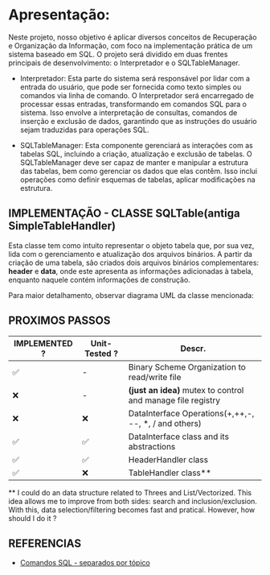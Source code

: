 # Apresentação:

Neste projeto, nosso objetivo é aplicar diversos conceitos de Recuperação e Organização da Informação, com foco na implementação prática de um sistema baseado em SQL. O projeto será dividido em duas frentes principais de desenvolvimento: o Interpretador e o SQLTableManager.

- Interpretador: Esta parte do sistema será responsável por lidar com a entrada do usuário, que pode ser fornecida como texto simples ou comandos via linha de comando. O Interpretador será encarregado de processar essas entradas, transformando em comandos SQL para o sistema. Isso envolve a interpretação de consultas, comandos de inserção e exclusão de dados, garantindo que as instruções do usuário sejam traduzidas para operações SQL.

- SQLTableManager: Esta componente gerenciará as interações com as tabelas SQL, incluindo a criação, atualização e exclusão de tabelas. O SQLTableManager deve ser capaz de manter e manipular a estrutura das tabelas, bem como gerenciar os dados que elas contêm. Isso inclui operações como definir esquemas de tabelas, aplicar modificações na estrutura. 



## IMPLEMENTAÇÃO - CLASSE SQLTable(antiga SimpleTableHandler)

Esta classe tem como intuito representar o objeto tabela que, por sua vez, lida com o gerenciamento e atualização dos arquivos binários. A partir da criação de uma tabela, são criados dois arquivos binários complementares: **header** e **data**, onde este apresenta as informações adicionadas à tabela, enquanto naquele contém informações de construção. 

Para maior detalhamento, observar diagrama UML da classe mencionada:

<!-- TODO: incluir UML SQLTable -->







<!-- ### Ideas for _TableHandler_
1. A Class to File(making it more easier to read/write rows and collumns with the same pointer)[FileHandler]

2. A structure to deal with primary/secondary/n-ary keys, and TableHandler just intermediate the situation.
3. **Develop _delete_ after search is done.**
3. Busca pela chave primária (CPF)
4. Busca por chave secundaria - CIDADE por exemplo. 
    - implementa no começo sequencial.
5. Implenentação de Inserção/Remoção - logica e fisica.

 -->


## PROXIMOS PASSOS

|IMPLEMENTED ?| Unit-Tested ? | Descr.|
|-|-|-|
|✅| -| Binary Scheme Organization to read/write file|
|❌| -| **(just an idea)** mutex to control and manage file registry|
|❌|❌| DataInterface Operations(+,++,-, --, *, / and others)|
|✅|✅| DataInterface class and its abstractions|
|✅|✅| HeaderHandler class |
|✅|❌| TableHandler class**|


<!-- ✅ -->
<!-- ❌ -->

** I could do an data structure related to Threes and List/Vectorized. This idea allows me to improve from both sides: search and inclusion/exclusion. With this, data selection/filtering becomes fast and pratical. However, how should I do it ? 




## REFERENCIAS
- [Comandos SQL - separados por tópico](https://algodaily.com/lessons/useful-sql-commands-with-examples)

